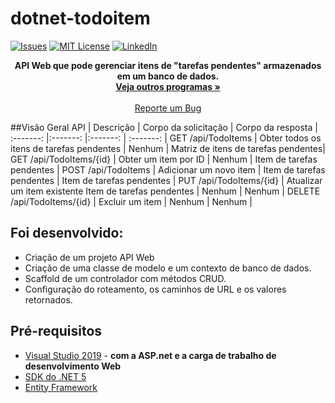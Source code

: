 # dotnet-todoitem

[![Issues][issues-shield]][issues-url]
[![MIT License][license-shield]][license-url]
[![LinkedIn][linkedin-shield]][linkedin-url]

 <p align="center">
 <strong>API Web que pode gerenciar itens de "tarefas pendentes" armazenados em um banco de dados.</strong>
    <br />
    <a href="https://github.com/renan2911?tab=repositories"><strong>Veja outros programas »</strong></a>
    <br />
    <br />
    <a href="https://github.com/renan2911/NOME_DESSE_REPOSITORIO/issues">Reporte um Bug</a>
  </p>
</p>


##Visão Geral
API	                       | Descrição                                               |	Corpo da solicitação      |	Corpo da resposta                   |
:-------:                  |:-------:                                                |:-------:                  | :-------:                           |
GET /api/TodoItems         |	Obter todos os itens de tarefas pendentes               | Nenhum                    | Matriz de itens de tarefas pendentes|
GET /api/TodoItems/{id}	   | Obter um item por ID                                    | Nenhum	                   | Item de tarefas pendentes           |
POST /api/TodoItems        |	Adicionar um novo item	                                 | Item de tarefas pendentes | Item de tarefas pendentes           |
PUT /api/TodoItems/{id}    |	Atualizar um item   existente	Item de tarefas pendentes |	Nenhum                    | Nenhum                              |
DELETE /api/TodoItems/{id} | Excluir um item                                         | Nenhum                    | Nenhum                              |


## Foi desenvolvido:
* Criação de um projeto API Web
* Criação de uma classe de modelo e um contexto de banco de dados.
* Scaffold de um controlador com métodos CRUD.
* Configuração do roteamento, os caminhos de URL e os valores retornados.


## Pré-requisitos
* [Visual Studio 2019](https://visualstudio.microsoft.com/downloads/?utm_medium=microsoft&utm_source=docs.microsoft.com&utm_campaign=inline+link&utm_content=download+vs2019) - <strong>com a ASP.net e a carga de trabalho de desenvolvimento Web</strong>
* [SDK do .NET 5](https://dotnet.microsoft.com/download/dotnet/5.0)<strong></strong>
* [Entity Framework](https://docs.microsoft.com/pt-br/dotnet/api/microsoft.entityframeworkcore.dbcontext?view=efcore-5.0)<strong></strong>

[issues-shield]: https://img.shields.io/github/issues/othneildrew/Best-README-Template.svg?style=flat-square
[issues-url]: https://github.com/renan2911/usuario.api/issues
[license-shield]: https://img.shields.io/github/license/othneildrew/Best-README-Template.svg?style=flat-square
[license-url]: https://github.com/NICKNAME_DO_SEU_GITHUB/NOME_DESSE_REPOSITORIO/blob/master/LICENSE.txt
[linkedin-shield]: https://img.shields.io/badge/-LinkedIn-black.svg?style=flat-square&logo=linkedin&colorB=555
[linkedin-url]: https://www.linkedin.com/in/renan-alysson-f/
